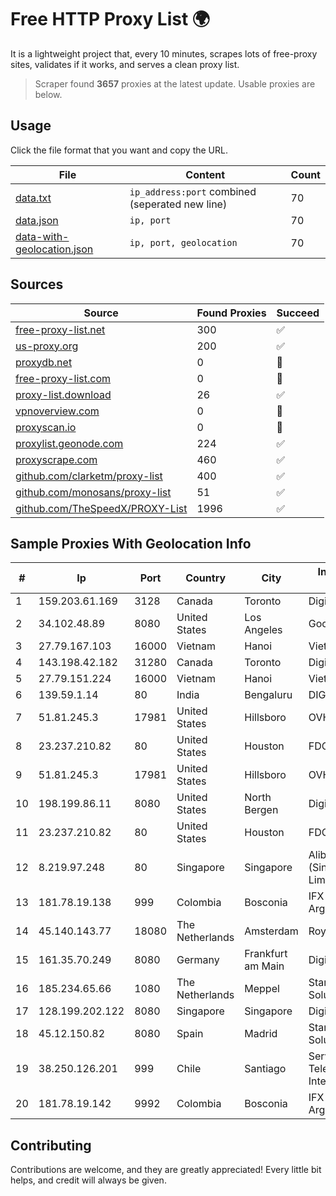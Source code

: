 
# Free HTTP Proxy List 🌍

It is a lightweight project that, every 10 minutes, scrapes lots of free-proxy sites, validates if it works, and serves a clean proxy list.


> Scraper found **3657** proxies at the latest update. Usable proxies are below.

## Usage

Click the file format that you want and copy the URL.


|File|Content|Count|
|----|-------|-----|
|[data.txt](https://raw.githubusercontent.com/themiralay/Proxy-List-World/master/data.txt)|`ip_address:port` combined (seperated new line)|70|
|[data.json](https://raw.githubusercontent.com/themiralay/Proxy-List-World/master/data.json)|`ip, port`|70|
|[data-with-geolocation.json](https://raw.githubusercontent.com/themiralay/Proxy-List-World/master/data-with-geolocation.json)|`ip, port, geolocation`|70|

## Sources

|Source|Found Proxies|Succeed|
|------|-------------|-------|
|[free-proxy-list.net](https://free-proxy-list.net)|300|✅|
|[us-proxy.org](https://www.us-proxy.org)|200|✅|
|[proxydb.net](http://proxydb.net)|0|🚫|
|[free-proxy-list.com](https://free-proxy-list.com/?page=&port=&type%5B%5D=http&type%5B%5D=https&up_time=0&search=Search)|0|🚫|
|[proxy-list.download](https://www.proxy-list.download/HTTP)|26|✅|
|[vpnoverview.com](https://vpnoverview.com/privacy/anonymous-browsing/free-proxy-servers)|0|🚫|
|[proxyscan.io](https://www.proxyscan.io)|0|🚫|
|[proxylist.geonode.com](https://proxylist.geonode.com/api/proxy-list?limit=300&page=1&sort_by=lastChecked&sort_type=desc&protocols=http,https)|224|✅|
|[proxyscrape.com](https://api.proxyscrape.com/v2/?request=displayproxies&protocol=http&timeout=10000&country=all&ssl=all&anonymity=all)|460|✅|
|[github.com/clarketm/proxy-list](https://raw.githubusercontent.com/clarketm/proxy-list/master/proxy-list-raw.txt)|400|✅|
|[github.com/monosans/proxy-list](https://raw.githubusercontent.com/monosans/proxy-list/main/proxies/http.txt)|51|✅|
|[github.com/TheSpeedX/PROXY-List](https://raw.githubusercontent.com/TheSpeedX/PROXY-List/master/http.txt)|1996|✅|


## Sample Proxies With Geolocation Info

|#|Ip|Port|Country|City|Internet Service Provider|
|-|--|----|-------|----|-------------------------|
|1|159.203.61.169|3128|Canada|Toronto|DigitalOcean, LLC|
|2|34.102.48.89|8080|United States|Los Angeles|Google LLC|
|3|27.79.167.103|16000|Vietnam|Hanoi|Viettel Corporation|
|4|143.198.42.182|31280|Canada|Toronto|DigitalOcean, LLC|
|5|27.79.151.224|16000|Vietnam|Hanoi|Viettel Corporation|
|6|139.59.1.14|80|India|Bengaluru|DIGITALOCEAN|
|7|51.81.245.3|17981|United States|Hillsboro|OVH SAS|
|8|23.237.210.82|80|United States|Houston|FDCservers.net|
|9|51.81.245.3|17981|United States|Hillsboro|OVH SAS|
|10|198.199.86.11|8080|United States|North Bergen|DigitalOcean, LLC|
|11|23.237.210.82|80|United States|Houston|FDCservers.net|
|12|8.219.97.248|80|Singapore|Singapore|Alibaba Cloud (Singapore) Private Limited|
|13|181.78.19.138|999|Colombia|Bosconia|IFX Networks Argentina S.R.L|
|14|45.140.143.77|18080|The Netherlands|Amsterdam|RoyaleHosting BV|
|15|161.35.70.249|8080|Germany|Frankfurt am Main|DigitalOcean, LLC|
|16|185.234.65.66|1080|The Netherlands|Meppel|Stark Industries Solutions LTD|
|17|128.199.202.122|8080|Singapore|Singapore|DigitalOcean, LLC|
|18|45.12.150.82|8080|Spain|Madrid|Stark Industries Solutions LTD|
|19|38.250.126.201|999|Chile|Santiago|Servicios De Telecomunicaciones Intercable Ltda.|
|20|181.78.19.142|9992|Colombia|Bosconia|IFX Networks Argentina S.R.L|



## Contributing

Contributions are welcome, and they are greatly appreciated! Every
little bit helps, and credit will always be given.

